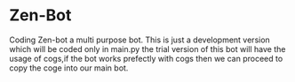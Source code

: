 # Zen-Bot
Coding Zen-bot a multi purpose bot.
This is just a development version which will be coded only in main.py the trial version of this bot will have the usage of cogs,if the bot works prefectly with cogs then we can proceed to copy the coge into our main bot.
